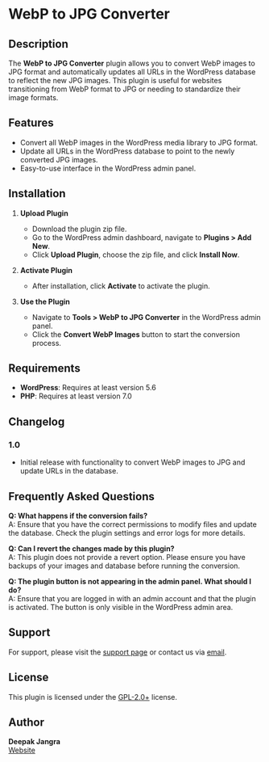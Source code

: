# WebP to JPG Converter

## Description

The **WebP to JPG Converter** plugin allows you to convert WebP images to JPG format and automatically updates all URLs in the WordPress database to reflect the new JPG images. This plugin is useful for websites transitioning from WebP format to JPG or needing to standardize their image formats.

## Features

- Convert all WebP images in the WordPress media library to JPG format.
- Update all URLs in the WordPress database to point to the newly converted JPG images.
- Easy-to-use interface in the WordPress admin panel.

## Installation

1. **Upload Plugin**
   - Download the plugin zip file.
   - Go to the WordPress admin dashboard, navigate to **Plugins > Add New**.
   - Click **Upload Plugin**, choose the zip file, and click **Install Now**.

2. **Activate Plugin**
   - After installation, click **Activate** to activate the plugin.

3. **Use the Plugin**
   - Navigate to **Tools > WebP to JPG Converter** in the WordPress admin panel.
   - Click the **Convert WebP Images** button to start the conversion process.

## Requirements

- **WordPress**: Requires at least version 5.6
- **PHP**: Requires at least version 7.0

## Changelog

### 1.0
- Initial release with functionality to convert WebP images to JPG and update URLs in the database.

## Frequently Asked Questions

**Q: What happens if the conversion fails?**  
A: Ensure that you have the correct permissions to modify files and update the database. Check the plugin settings and error logs for more details.

**Q: Can I revert the changes made by this plugin?**  
A: This plugin does not provide a revert option. Please ensure you have backups of your images and database before running the conversion.

**Q: The plugin button is not appearing in the admin panel. What should I do?**  
A: Ensure that you are logged in with an admin account and that the plugin is activated. The button is only visible in the WordPress admin area.

## Support

For support, please visit the [support page](https://deepslog.com/support) or contact us via [email](mailto:support@deepslog.com).

## License

This plugin is licensed under the [GPL-2.0+](https://www.gnu.org/licenses/gpl-2.0.html) license.

## Author

**Deepak Jangra**  
[Website](https://deepslog.com)
